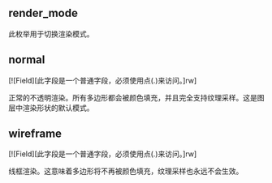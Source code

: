 ## render_mode

此枚举用于切换渲染模式。

## normal

[![Field][此字段是一个普通字段，必须使用点(.)来访问。]rw]

正常的不透明渲染。所有多边形都会被颜色填充，并且完全支持纹理采样。这是图层中渲染形状的默认模式。

## wireframe

[![Field][此字段是一个普通字段，必须使用点(.)来访问。]rw]

线框渲染。这意味着多边形将不再被颜色填充，纹理采样也永远不会生效。